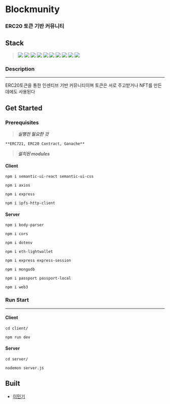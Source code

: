 # Blockmunity

### ERC20 토큰 기반 커뮤니티

## **Stack**

> <img src="https://img.shields.io/badge/Next.js-000000?style=for-the-badge&logo=Next.js&logoColor=white"> <img src="https://img.shields.io/badge/Solidity-363636?style=for-the-badge&logo=Solidity&logoColor=white"> <img src="https://img.shields.io/badge/React-61DAFB?style=for-the-badge&logo=React&logoColor=white"> <img src="https://img.shields.io/badge/IPFS-65C2CB?style=for-the-badge&logo=IPFS&logoColor=white"> <img src="https://img.shields.io/badge/Web3.js-F16822?style=for-the-badge&logo=Web3.js&logoColor=white"> <img src="https://img.shields.io/badge/Semantic UI React-35BDB2?style=for-the-badge&logo=Semantic UI React&logoColor=white"> <img src="https://img.shields.io/badge/Node.js-339933?style=for-the-badge&logo=Node.js&logoColor=white"> <img src="https://img.shields.io/badge/Express-000000?style=for-the-badge&logo=Express&logoColor=white"> <img src="https://img.shields.io/badge/MongoDB-47A248?style=for-the-badge&logo=MongoDB&logoColor=white"> <img src="https://img.shields.io/badge/Passport-34E27A?style=for-the-badge&logo=Passport&logoColor=white">

### Description

---

ERC20토큰을 통한 인센티브 기반 커뮤니티이며 토큰은 서로 주고받거나 NFT를 만든데에도 사용된다

## Get Started

### Prerequisites

> **_실행전 필요한 것_**

```
**ERC721, ERC20 Contract, Ganache**
```

> **_설치된 modules_**

#### Client

```
npm i semantic-ui-react semantic-ui-css
```

```
npm i axios
```

```
npm i express
```

```
npm i ipfs-http-client
```

#### Server

```
npm i body-parser
```

```
npm i cors
```

```
npm i dotenv
```

```
npm i eth-lightwallet
```

```
npm i express express-session
```

```
npm i mongodb
```

```
npm i passport passport-local
```

```
npm i web3
```

### Run Start

---

#### Client

```
cd client/
```

```
npm run dev
```

#### Server

```
cd server/
```

```
nodemon server.js
```

## Built

- [이민기](https://github.com/mingi3442)
